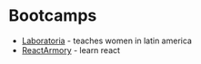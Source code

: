 # Bootcamps

* [Laboratoria](http://www.laboratoria.la/) - teaches women in latin america
* [ReactArmory](https://reactarmory.com/) - learn react